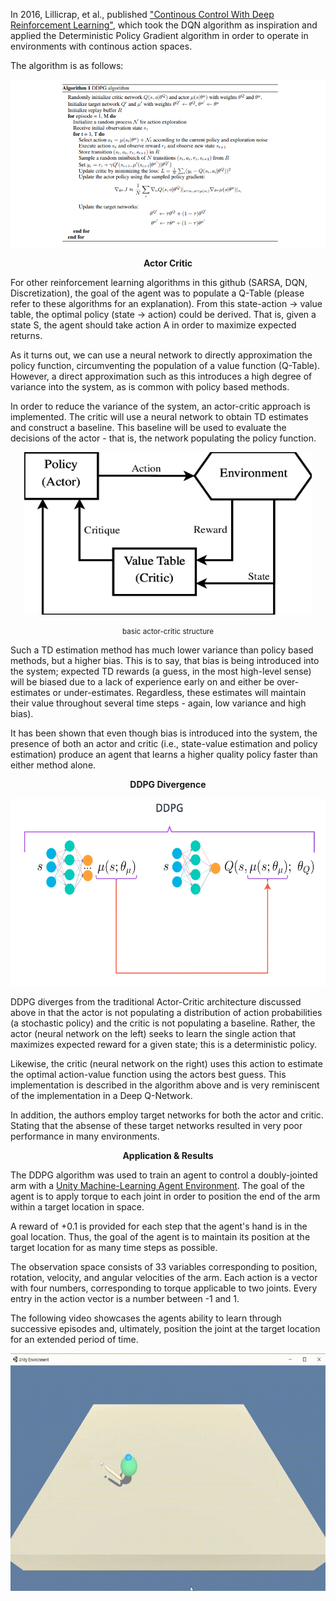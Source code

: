 In 2016, Lillicrap, et al., published ["Continous Control With Deep Reinforcement Learning"](https://arxiv.org/pdf/1509.02971.pdf), which took the DQN algorithm as inspiration and applied the Deterministic Policy Gradient algorithm in order to operate in environments with continous action spaces.

The algorithm is as follows:

![Alt text](images/ddpg_algo.PNG)


<p align="center">
  <b>Actor Critic</b>
</p>


For other reinforcement learning algorithms in this github (SARSA, DQN, Discretization), the goal of the agent was to populate a Q-Table (please refer to these algorithms for an explanation). From this state-action -> value table, the optimal policy (state -> action) could be derived. That is, given a state S, the agent should take action A in order to maximize expected returns.

As it turns out, we can use a neural network to directly approximation the policy function, circumventing the population of a value function (Q-Table). However, a direct approximation such as this introduces a high degree of variance into the system, as is common with policy based methods. 

In order to reduce the variance of the system, an actor-critic approach is implemented. The critic will use a neural network to obtain TD estimates and construct a baseline. This baseline will be used to evaluate the decisions of the actor - that is, the network populating the policy function.



<p align="center">
  <img width="460" height="260" src="images/actor_critic_structure.png">
</p>
<p align="center">
  <small> basic actor-critic structure </small>
</p>



Such a TD estimation method has much lower variance than policy based methods, but a higher bias. This is to say, that bias is being introduced into the system; expected TD rewards (a guess, in the most high-level sense) will be biased due to a lack of experience early on and either be over-estimates or under-estimates. Regardless, these estimates will maintain their value throughout several time steps - again, low variance and high bias).

It has been shown that even though bias is introduced into the system, the presence of both an actor and critic (i.e., state-value estimation and policy estimation) produce an agent that learns a higher quality policy faster than either method alone. 


<p align="center">
  <b>DDPG Divergence</b>
</p>


<p align="center">
  <img width="520" height="300" src="images/ddpg_visual.PNG">
</p>


DDPG diverges from the traditional Actor-Critic architecture discussed above in that the actor is not populating a distribution of action probabilities (a stochastic policy) and the critic is not populating a baseline. Rather, the actor (neural network on the left) seeks to learn the single action that maximizes expected reward for a given state; this is a deterministic policy. 

Likewise, the critic (neural network on the right)  uses this action to estimate the optimal action-value function using the actors best guess. This implementation is described in the algorithm above and is very reminiscent of the implementation in a Deep Q-Network.

In addition, the authors employ target networks for both the actor and critic. Stating that the absense of these target networks resulted in very poor performance in many environments. 

<p align="center">
  <b>Application & Results</b>
</p>

The DDPG algorithm was used to train an agent to control a doubly-jointed arm with a [Unity Machine-Learning Agent Environment](https://github.com/Unity-Technologies/ml-agents). The goal of the agent is to apply torque to each joint in order to position the end of the arm within a target location in space. 

A reward of +0.1 is provided for each step that the agent's hand is in the goal location. Thus, the goal of the agent is to maintain its position at the target location for as many time steps as possible.

The observation space consists of 33 variables corresponding to position, rotation, velocity, and angular velocities of the arm. Each action is a vector with four numbers, corresponding to torque applicable to two joints. Every entry in the action vector is a number between -1 and 1.

The following video showcases the agents ability to learn through successive episodes and, ultimately, position the joint at the target location for an extended period of time.


<p align="center">
    <img width="580" height="380" src="images/continous_control_single_agent.gif" />
 </p>
